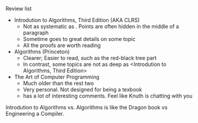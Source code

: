 Review list
- Introdution to Algorithms, Third Edition (AKA CLRS)
	- Not as systematic as <algorithms>. Points are often hidden in the middle of a paragraph
    - Sometime goes to great details on some topic
    - All the proofs are worth reading
- Algorithms (Princeton)
	- Clearer; Easier to read, such as the red-black tree part
    - In contrast, some topics are not as deep as <Introdution to Algorithms, Third Edition>
- The Art of Computer Programming
	- Much older than the rest two
    - Very personal. Not designed for being a texbook
    - has a lot of interesting comments. Feel like Knuth is chatting with you
    
Introdution to Algorithms vs. Algorithms is like the Dragon book vs Engineering a Compiler. 


